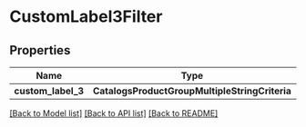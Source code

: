 # CustomLabel3Filter


## Properties
Name | Type | Description | Notes
------------ | ------------- | ------------- | -------------
**custom_label_3** | **CatalogsProductGroupMultipleStringCriteria** |  | 

[[Back to Model list]](../README.md#documentation-for-models) [[Back to API list]](../README.md#documentation-for-api-endpoints) [[Back to README]](../README.md)



